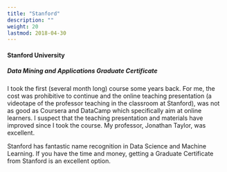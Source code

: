 ```yaml
---
title: "Stanford"
description: ""
weight: 20
lastmod: 2018-04-30
---
```

#### Stanford University

##### Data Mining and Applications Graduate Certificate

I took the first (several month long) course some years back.  For me, the cost was prohibitive to continue and the online teaching presentation (a videotape of the professor teaching in the classroom at Stanford), was not as good as Coursera and DataCamp which specifically aim at online learners.  I suspect that the teaching presentation and materials have improved since I took the course.  My professor, Jonathan Taylor, was excellent.

Stanford has fantastic name recognition in Data Science and Machine Learning.  If you have the time and money, getting a Graduate Certificate from Stanford is an excellent option.
